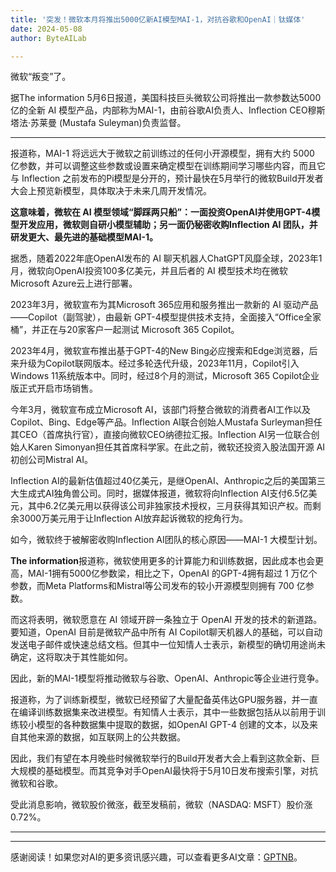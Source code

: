 ```yaml
---
title: '突发！微软本月将推出5000亿新AI模型MAI-1，对抗谷歌和OpenAI｜钛媒体'
date: 2024-05-08
author: ByteAILab

---
```


微软“叛变”了。

据The information 5月6日报道，美国科技巨头微软公司将推出一款参数达5000亿的全新 AI 模型产品，内部称为MAI-1，由前谷歌AI负责人、Inflection CEO穆斯塔法·苏莱曼 (Mustafa Suleyman)负责监督。

---


报道称，MAI-1 将远远大于微软之前训练过的任何小开源模型，拥有大约 5000 亿参数，并可以调整这些参数或设置来确定模型在训练期间学习哪些内容，而且它与 Inflection 之前发布的Pi模型是分开的，预计最快在5月举行的微软Build开发者大会上预览新模型，具体取决于未来几周开发情况。

**这意味着，微软在 AI 模型领域“脚踩两只船”：一面投资OpenAI并使用GPT-4模型开发应用，微软则自研小模型辅助；另一面仍秘密收购Inflection AI 团队，并研发更大、最先进的基础模型MAI-1。**

据悉，随着2022年底OpenAI发布的 AI 聊天机器人ChatGPT风靡全球，2023年1月，微软向OpenAI投资100多亿美元，并且后者的 AI 模型技术均在微软Microsoft Azure云上进行部署。

2023年3月，微软宣布为其Microsoft 365应用和服务推出一款新的 AI 驱动产品——Copilot（副驾驶），由最新 GPT-4模型提供技术支持，全面接入“Office全家桶”，并正在与20家客户一起测试 Microsoft 365 Copilot。

2023年4月，微软宣布推出基于GPT-4的New Bing必应搜索和Edge浏览器，后来升级为Copilot联网版本。经过多轮迭代升级，2023年11月，Copilot引入Windows 11系统版本中。同时，经过8个月的测试，Microsoft 365 Copilot企业版正式开启市场销售。

今年3月，微软宣布成立Microsoft AI，该部门将整合微软的消费者AI工作以及Copilot、Bing、Edge等产品。Inflection AI联合创始人Mustafa Surleyman担任其CEO（首席执行官），直接向微软CEO纳德拉汇报。Inflection AI另一位联合创始人Karen Simonyan担任其首席科学家。在此之前，微软还投资入股法国开源 AI 初创公司Mistral AI。

Inflection AI的最新估值超过40亿美元，是继OpenAI、Anthropic之后的美国第三大生成式AI独角兽公司。同时，据媒体报道，微软将向Inflection AI支付6.5亿美元，其中6.2亿美元用以获得该公司非独家技术授权，三月获得其知识产权。而剩余3000万美元用于让Inflection AI放弃起诉微软的挖角行为。

如今，微软终于被解密收购Inflection AI团队的核心原因——MAI-1 大模型计划。

**The information**报道称，微软使用更多的计算能力和训练数据，因此成本也会更高，MAI-1拥有5000亿参数梁，相比之下，OpenAI 的GPT-4拥有超过 1 万亿个参数，而Meta Platforms和Mistral等公司发布的较小开源模型则拥有 700 亿参数。

而这将表明，微软愿意在 AI 领域开辟一条独立于 OpenAI 开发的技术的新道路。要知道，OpenAI 目前是微软产品中所有 AI Copilot聊天机器人的基础，可以自动发送电子邮件或快速总结文档。但其中一位知情人士表示，新模型的确切用途尚未确定，这将取决于其性能如何。

因此，新的MAI-1模型将推动微软与谷歌、OpenAI、Anthropic等企业进行竞争。

报道称，为了训练新模型，微软已经预留了大量配备英伟达GPU服务器，并一直在编译训练数据集来改进模型。有知情人士表示，其中一些数据包括从以前用于训练较小模型的各种数据集中提取的数据，如OpenAI GPT-4 创建的文本，以及来自其他来源的数据，如互联网上的公共数据。

因此，我们有望在本月晚些时候微软举行的Build开发者大会上看到这款全新、巨大规模的基础模型。而其竞争对手OpenAI最快将于5月10日发布搜索引擎，对抗微软和谷歌。

受此消息影响，微软股价微涨，截至发稿前，微软（NASDAQ: MSFT）股价涨0.72%。

---
---
感谢阅读！如果您对AI的更多资讯感兴趣，可以查看更多AI文章：[GPTNB](https://gptnb.com)。